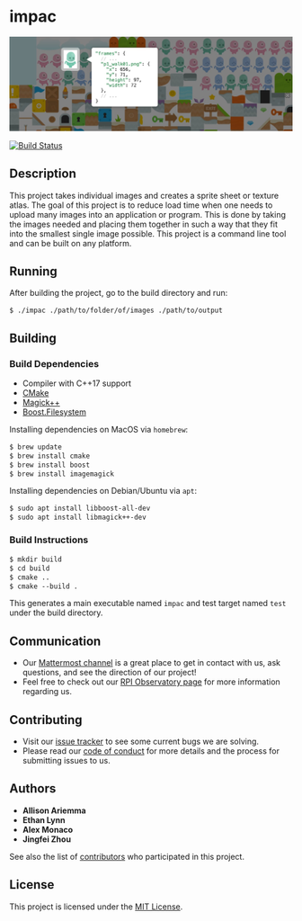 # impac

![Sprite Sheet Example](docs/images/sprite-sheet-example.jpg)

[![Build Status](https://travis-ci.com/ethanlynn/impac.svg?branch=master)](https://travis-ci.com/ethanlynn/impac)

## Description

This project takes individual images and creates a sprite sheet or texture atlas. The goal of this project is to reduce load time when one needs to upload many images into an application or program. This is done by taking the images needed and placing them together in such a way that they fit into the smallest single image possible. This project is a command line tool and can be built on any platform.

## Running

After building the project, go to the build directory and run:
```
$ ./impac ./path/to/folder/of/images ./path/to/output
```

## Building

### Build Dependencies

- Compiler with C++17 support
- [CMake](https://cmake.org/)
- [Magick++](https://imagemagick.org/Magick++/)
- [Boost.Filesystem](https://www.boost.org/doc/libs/1_69_0/libs/filesystem/doc/index.htm)

Installing dependencies on MacOS via `homebrew`:
```
$ brew update
$ brew install cmake
$ brew install boost
$ brew install imagemagick
```

Installing dependencies on Debian/Ubuntu via `apt`:
```
$ sudo apt install libboost-all-dev
$ sudo apt install libmagick++-dev
```

### Build Instructions

```
$ mkdir build
$ cd build
$ cmake ..
$ cmake --build .
```

This generates a main executable named `impac` and test target named `test` under the build directory.

## Communication

* Our [Mattermost channel](https://chat.rcos.io/open-source/channels/impac) is a great place to get in contact with us, ask questions, and see the direction of our project!
* Feel free to check out our [RPI Observatory page](https://rcos.io/projects/ethanlynn/impac/profile) for more information regarding us.

## Contributing

* Visit our [issue tracker](https://github.com/ethanlynn/impac/issues) to see some current bugs we are solving.
* Please read our [code of conduct](https://github.com/ethanlynn/impac/blob/master/CODE_OF_CONDUCT.md) for more details and the process for submitting issues to us.

## Authors

* **Allison Ariemma**
* **Ethan Lynn**
* **Alex Monaco**
* **Jingfei Zhou**

See also the list of [contributors](https://github.com/ethanlynn/impac/graphs/contributors) who participated in this project.

## License

This project is licensed under the [MIT License](LICENSE).

